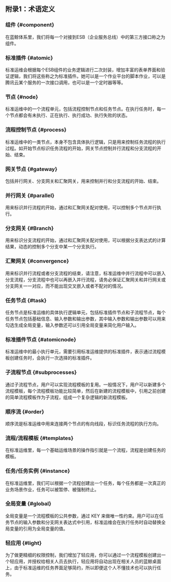 ## 附录1：术语定义

### 组件 {#component}
在蓝鲸体系里，我们将每一个对接到ESB（企业服务总线）中的第三方接口称之为组件。

### 标准插件 {#atomic}

标准运维会根据每个ESB组件的业务逻辑进行二次封装，增加丰富的表单界面和验证逻辑，我们将这些称之为标准插件。她可以是一个作业平台的脚本作业，可以是腾讯云某个服务的一次接口调用，也可以是一个定时器等等。

### 节点 {#node}

标准运维中的一个流程单元，包括流程控制节点和任务节点。在执行任务时，每一个节点都会有未执行、正在执行、执行成功、执行失败的状态。

### 流程控制节点 {#process}

标准运维中的一类节点，本身不包含具体执行逻辑，只是用来控制任务流程的执行过程。如开始节点标识任务流程的开始，网关节点控制并行流程和分支流程的开始、结束。

### 网关节点 {#gateway}

包括并行网关、分支网关和汇聚网关，用来控制并行和分支流程的开始、结束。

### 并行网关 {#parallel}

用来标识并行流程的开始，通过和汇聚网关配对使用，可以控制多个节点并行执行。

### 分支网关 {#Branch}

用来标识分支流程的开始，通过和汇聚网关配对使用，可以根据分支表达式的计算结果，动态的控制多个分支中某一个分支执行。

### 汇聚网关 {#convergence}

用来标识并行流程或者分支流程的结束，请注意，标准运维中并行流程中可以嵌入分支流程，分支流程中也可以再嵌入并行流程，请务必保证汇聚网关和并行网关或分支网关一一对应，而不能出现交叉嵌入或者不配对的情况。

### 任务节点 {#task}

任务节点是标准运维的具体执行逻辑单元，包括标准插件节点和子流程节点，每个任务节点包括基础信息、输入参数和输出参数，其中输入参数和输出参数可以用来勾选生成全局变量，输入参数还可以引用全局变量来简化用户输入。

### 标准插件节点 {#atomicnode}

标准运维中的最小执行单元，需要引用标准运维提供的标准插件，表示通过流程模板创建任务时，会执行一次选择的标准插件。

### 子流程节点 {#subprocesses}

通过子流程节点，用户可以实现流程模板的复用。一般情况下，用户可以新建多个流程模板，每个流程模板功能比较简单，然后在新建的流程模板中，引用之前创建的简单流程模板作为子流程，组成一个复杂逻辑的新流程模板。

### 顺序流 {#order}

顺序流是标准运维中用来连接两个节点的有向线段，标识任务流程的执行方向。

### 流程/流程模板 {#templates}

在标准运维里，每一个基础运维场景的操作指引就是一个流程，流程是创建任务的模板。

### 任务/任务实例 {#instance}

在标准运维里，我们可以根据一个流程创建出一个任务，每个任务都是一次真正的业务场景作业，任务可以被暂停、被强制终止。

### 全局变量 {#global}

全局变量是一个流程模板的公共参数，通过 KEY 来做唯一性约束。用户可以在任务节点的输入参数和分支网关表达式中引用，标准运维会在执行任务时自动替换全局变量的引用为全局变量的值。

### 轻应用 {#light}

为了做更精细的权限控制，我们增加了轻应用，你可以通过一个流程模板创建出一个轻应用，并授权给相关人员去执行，轻应用将自动出现在相关人员的蓝鲸桌面上，由于标准运维的任务界面足够简约，所以即便这个人不懂技术也可以执行任务。
